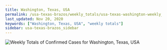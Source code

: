 ```yaml
---
title: Washington, Texas, USA
permalink: /usa-texas-brazos/weekly_totals/usa-texas-washington-weekly_totals.html
last_updated: Nov 20, 2020
keywords: ["Washington, Texas, USA", "weekly totals"]
sidebar: usa-texas-brazos_sidebar
---
```


![Weekly Totals of Confirmed Cases for Washington, Texas, USA](/covid_tracker/images/graphs/usa-texas-washington-weekly_totals_graph.png)

